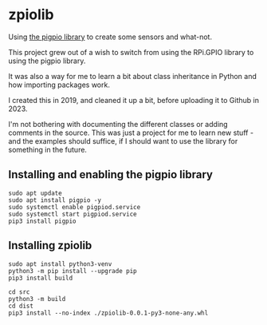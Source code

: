 zpiolib
========

Using [the pigpio library](http://abyz.me.uk/rpi/pigpio/) to create some sensors and what-not.

This project grew out of a wish to switch from using the RPi.GPIO library to using the pigpio library.

It was also a way for me to learn a bit about class inheritance in Python and how importing packages work.

I created this in 2019, and cleaned it up a bit, before uploading it to Github in 2023.

I'm not bothering with documenting the different classes or adding comments in the source. This was just a project for me to learn new stuff - and the examples should suffice, if I should want to use the library for something in the future.

## Installing and enabling the pigpio library
```
sudo apt update
sudo apt install pigpio -y
sudo systemctl enable pigpiod.service
sudo systemctl start pigpiod.service
pip3 install pigpio
```

## Installing zpiolib
```
sudo apt install python3-venv
python3 -m pip install --upgrade pip
pip3 install build

cd src
python3 -m build
cd dist
pip3 install --no-index ./zpiolib-0.0.1-py3-none-any.whl
```
